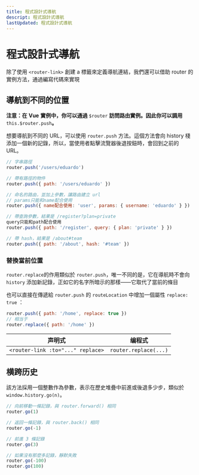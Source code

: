 ```yaml
---
title: 程式設計式導航
descript: 程式設計式導航
lastUpdated: 程式設計式導航
---
```


# 程式設計式導航

除了使用 `<router-link>` 創建 a 標籤來定義導航連結，我們還可以借助 router 的實例方法，通過編寫代碼來實現

## 導航到不同的位置

**注意：在** **Vue** **實例中，你可以通過** `$router` **訪問路由實例。因此你可以調用** `this.$router.push`**。**

想要導航到不同的 URL，可以使用 `router.push` 方法。這個方法會向 history 棧添加一個新的記錄，所以，當使用者點擊流覽器後退按鈕時，會回到之前的 URL。

 ``` js
 // 字串路徑
 router.push('/users/eduardo')
 
 // 帶有路徑的物件
 router.push({ path: '/users/eduardo' })
 
 // 命名的路由，並加上參數，讓路由建立 url
 // params只能和name配合使用
 router.push({ name配合使用: 'user', params: { username: 'eduardo' } })
 
 // 帶查詢參數，結果是 /register?plan=private
 query只能和path配合使用
 router.push({ path: '/register', query: { plan: 'private' } })
 
 // 帶 hash，結果是 /about#team
 router.push({ path: '/about', hash: '#team' })
 ```

### 替換當前位置

 `router.replace`的作用類似於 `router.push`，唯一不同的是，它在導航時不會向 `history` 添加新記錄，正如它的名字所暗示的那樣——它取代了當前的條目

也可以直接在傳遞給 `router.push` 的 `routeLocation` 中增加一個屬性 `replace: true` ：

```js
router.push({ path: '/home', replace: true })
// 相当于
router.replace({ path: '/home' })
```

| 声明式                            | 编程式                |
| --------------------------------- | --------------------- |
| `<router-link :to="..." replace>` | `router.replace(...)` |

## 横跨历史

該方法採用一個整數作為參數，表示在歷史堆疊中前進或後退多少步，類似於 `window.history.go(n)`。

``` js
// 向前移動一條記錄，與 router.forward() 相同
router.go(1)

// 返回一條記錄，與 router.back() 相同
router.go(-1)

// 前進 3 條記錄
router.go(3)

// 如果沒有那麼多記錄，靜默失敗
router.go(-100)
router.go(100)
```

